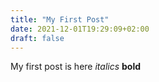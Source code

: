 ```yaml
---
title: "My First Post"
date: 2021-12-01T19:29:09+02:00
draft: false
---
```


My first post is here
_italics_
**bold**
